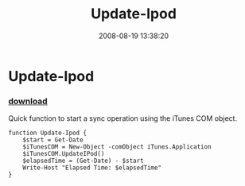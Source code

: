﻿---
pid:            537
poster:         halr9000
title:          Update-Ipod
date:           2008-08-19 13:38:20
format:         posh
parent:         0
parent:         0

---

# Update-Ipod

### [download](537.ps1)

Quick function to start a sync operation using the iTunes COM object.

```posh
function Update-Ipod {
	$start = Get-Date
	$iTunesCOM = New-Object -comObject iTunes.Application
	$iTunesCOM.UpdateIPod()
	$elapsedTime = (Get-Date) - $start
	Write-Host "Elapsed Time: $elapsedTime"
}
```
